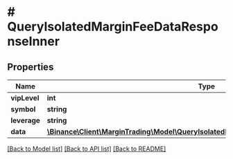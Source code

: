 # # QueryIsolatedMarginFeeDataResponseInner

## Properties

Name | Type | Description | Notes
------------ | ------------- | ------------- | -------------
**vipLevel** | **int** |  | [optional]
**symbol** | **string** |  | [optional]
**leverage** | **string** |  | [optional]
**data** | [**\Binance\Client\MarginTrading\Model\QueryIsolatedMarginFeeDataResponseInnerDataInner[]**](QueryIsolatedMarginFeeDataResponseInnerDataInner.md) |  | [optional]

[[Back to Model list]](../../README.md#models) [[Back to API list]](../../README.md#endpoints) [[Back to README]](../../README.md)
